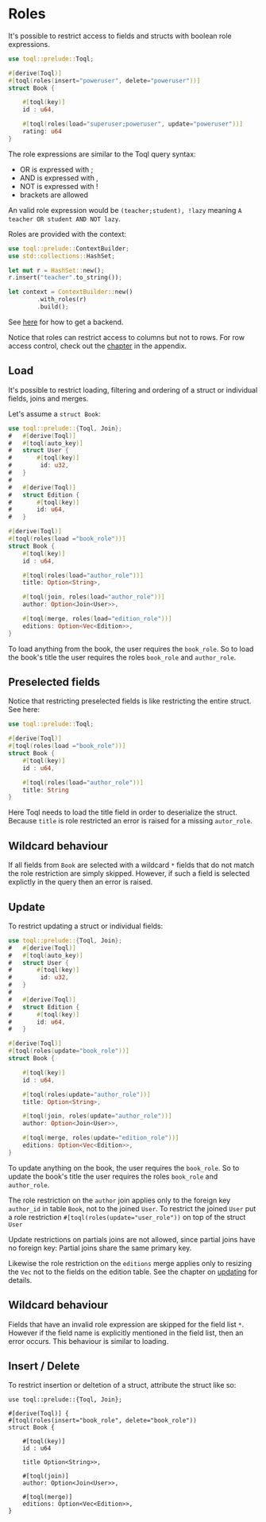
# Roles
It's possible to restrict access to fields and structs with boolean role expressions.

```rust
use toql::prelude::Toql;

#[derive(Toql)]
#[toql(roles(insert="poweruser", delete="poweruser"))]
struct Book {

	#[toql(key)]
	id : u64,

	#[toql(roles(load="superuser;poweruser", update="poweruser"))]
	rating: u64
}
```
The role expressions are similar to the Toql query syntax:
 - OR is expressed with ;
 - AND is expressed with ,
 - NOT is expressed with !
 - brackets are allowed

An valid role expression would be `(teacher;student), !lazy` meaning `A teacher OR student AND NOT lazy`.

Roles are provided with the context:
```rust
use toql::prelude::ContextBuilder;
use std::collections::HashSet;

let mut r = HashSet::new();
r.insert("teacher".to_string());

let context = ContextBuilder::new()
		.with_roles(r)
		.build();
```
See [here](3-api/1-introduction.md) for how to get a backend.

Notice that roles can restrict access to columns but not to rows. 
For row access control, check out the [chapter](../6-appendix/4-row-access-control.md) in the appendix.

## Load
It's possible to restrict loading, filtering and ordering of a struct or individual fields, joins and merges.

Let's assume a `struct Book`:

```rust
use toql::prelude::{Toql, Join};
#   #[derive(Toql)]
#   #[toql(auto_key)]
#   struct User {
#   	#[toql(key)]
#   	 id: u32,
#   }
#   
#   #[derive(Toql)]
#   struct Edition {
#   	#[toql(key)]
#   	id: u64,
#   }

#[derive(Toql)]
#[toql(roles(load ="book_role"))]
struct Book {
	#[toql(key)]
	id : u64,

	#[toql(roles(load="author_role"))]
	title: Option<String>,

	#[toql(join, roles(load="author_role"))]
	author: Option<Join<User>>,

	#[toql(merge, roles(load="edition_role"))]
	editions: Option<Vec<Edition>>,
}
```

To load anything from the book, the user requires the `book_role`. 
So to load the book's title the user requires the roles `book_role` and `author_role`.

## Preselected fields
Notice that restricting preselected fields is like restricting the entire struct. See here:

```rust
use toql::prelude::Toql;

#[derive(Toql)]
#[toql(roles(load ="book_role"))]
struct Book {
	#[toql(key)]
	id : u64,

	#[toql(roles(load="author_role"))]
	title: String
}
```
Here Toql needs to load the title field in order to deserialize the struct. Because `title` is role restricted an error is raised for a missing `autor_role`.


## Wildcard behaviour
If all fields from `Book` are selected with a wildcard `*` fields that do not match the role restriction are simply skipped. However, if such a field is selected explictly in the query then an error is raised.

 ## Update
To restrict updating a struct or individual fields:

```rust
use toql::prelude::{Toql, Join};
#   #[derive(Toql)]
#   #[toql(auto_key)]
#   struct User {
#   	#[toql(key)]
#   	 id: u32,
#   }
#   
#   #[derive(Toql)]
#   struct Edition {
#   	#[toql(key)]
#   	id: u64,
#   }

#[derive(Toql)]
#[toql(roles(update="book_role"))]
struct Book {

	#[toql(key)]
	id : u64,

	#[toql(roles(update="author_role"))]
	title: Option<String>,

	#[toql(join, roles(update="author_role"))]
	author: Option<Join<User>>,

	#[toql(merge, roles(update="edition_role"))]
	editions: Option<Vec<Edition>>,
}
```

To update anything on the book, the user requires the `book_role`. 
So to update the book's title the user requires the roles `book_role` and `author_role`.

The role restriction on the `author` join applies only to the foreign key `author_id` in table `Book`, not to the joined `User`.
To restrict the joined `User` put a role restriction `#[toql(roles(update="user_role"))` on top of the struct `User`

Update restrictions on partials joins are not allowed, since partial joins have no foreign key:
Partial joins share the same primary key.

Likewise the role restriction on the `editions` merge applies only to resizing the `Vec` not to the fields on the edition table. 
See the chapter on [updating](../3-api/5-update.md) for details.

## Wildcard behaviour
Fields that have an invalid role expression are skipped for the field list `*`. However if the field name is explicitly mentioned in the field list, then an error occurs. This behaviour is similar to loading.



 ## Insert / Delete
To restrict insertion or deltetion of a struct, attribute the struct like so:

```rust, ignore
use toql::prelude::{Toql, Join};

#[derive(Toql)] {
#[toql(roles(insert="book_role", delete="book_role"))
struct Book {

	#[toql(key)]
	id : u64

	title Option<String>>,

	#[toql(join)]
	author: Option<Join<User>>,

	#[toql(merge)]
	editions: Option<Vec<Edition>>,
}
```









